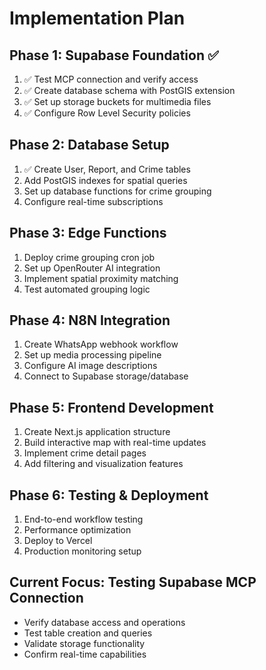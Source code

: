 # Implementation Plan

## Phase 1: Supabase Foundation ✅
1. ✅ Test MCP connection and verify access
2. ✅ Create database schema with PostGIS extension
3. ✅ Set up storage buckets for multimedia files
4. ✅ Configure Row Level Security policies

## Phase 2: Database Setup
1. ✅ Create User, Report, and Crime tables
2. Add PostGIS indexes for spatial queries
3. Set up database functions for crime grouping
4. Configure real-time subscriptions 

## Phase 3: Edge Functions
1. Deploy crime grouping cron job
2. Set up OpenRouter AI integration
3. Implement spatial proximity matching
4. Test automated grouping logic

## Phase 4: N8N Integration
1. Create WhatsApp webhook workflow
2. Set up media processing pipeline
3. Configure AI image descriptions
4. Connect to Supabase storage/database

## Phase 5: Frontend Development
1. Create Next.js application structure
2. Build interactive map with real-time updates
3. Implement crime detail pages
4. Add filtering and visualization features

## Phase 6: Testing & Deployment
1. End-to-end workflow testing
2. Performance optimization
3. Deploy to Vercel
4. Production monitoring setup

## Current Focus: Testing Supabase MCP Connection
- Verify database access and operations
- Test table creation and queries
- Validate storage functionality
- Confirm real-time capabilities